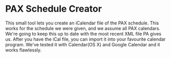 PAX Schedule Creator
====================

This small tool lets you create an iCalendar file of the PAX schedule. This works for the schedule we were given, and we assume all PAX calendars. We're going to keep this up to date with the most recent XML file PA gives us. After you have the iCal file, you can import it into your favourite calendar program. We've tested it with Calendar(OS X) and Google Calendar and it works flawlessly.
